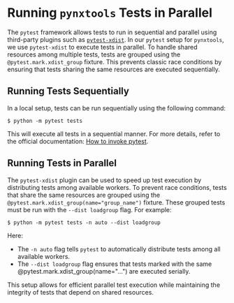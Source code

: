 # Running `pynxtools` Tests in Parallel

The `pytest` framework allows tests to run in sequential and parallel using third-party plugins such as [`pytest-xdist`](https://pytest-xdist.readthedocs.io/en/stable/). In our `pytest` setup for `pynxtools`, we use `pytest-xdist` to execute tests in parallel. To handle shared resources among multiple tests, tests are grouped using the `@pytest.mark.xdist_group` fixture. This prevents classic race conditions by ensuring that tests sharing the same resources are executed sequentially.

## Running Tests Sequentially

In a local setup, tests can be run sequentially using the following command:

```console
$ python -m pytest tests
```

This will execute all tests in a sequential manner. For more details, refer to the official documentation: [How to invoke pytest](https://docs.pytest.org/en/stable/how-to/usage.html).

## Running Tests in Parallel

The `pytest-xdist` plugin can be used to speed up test execution by distributing tests among available workers. To prevent race conditions, tests that share the same resources are grouped using the `@pytest.mark.xdist_group(name="group_name")` fixture. These grouped tests must be run with the `--dist loadgroup` flag. For example:

```console
$ python -m pytest tests -n auto --dist loadgroup
```

Here:
- The `-n auto` flag tells `pytest` to automatically distribute tests among all available workers.
- The `--dist loadgroup` flag ensures that tests marked with the same @pytest.mark.xdist_group(name="...") are executed serially.

This setup allows for efficient parallel test execution while maintaining the integrity of tests that depend on shared resources.